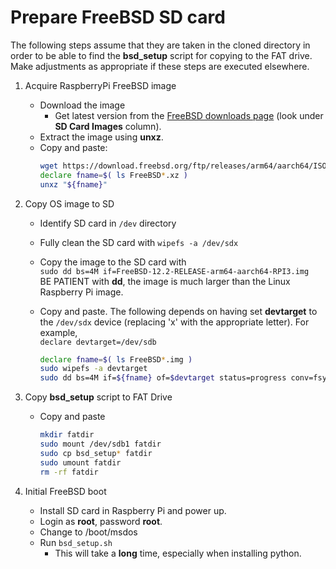 # Prepare FreeBSD SD card

The following steps assume that they are taken in the
cloned directory in order to be able to find the
**bsd_setup** script for copying to the FAT drive.  Make
adjustments as appropriate if these steps are executed
elsewhere.

1. Acquire RaspberryPi FreeBSD image
   - Download the image
     - Get latest version from the [FreeBSD downloads page](https://www.freebsd.org/where/) (look under **SD Card Images** column).
   - Extract the image using **unxz**.
   - Copy and paste:  
     ~~~sh
     wget https://download.freebsd.org/ftp/releases/arm64/aarch64/ISO-IMAGES/12.2/FreeBSD-12.2-RELEASE-arm64-aarch64-RPI3.img.xz
     declare fname=$( ls FreeBSD*.xz )
     unxz "${fname}"
     ~~~

1. Copy OS image to SD
   - Identify SD card in `/dev` directory
   - Fully clean the SD card with `wipefs -a /dev/sdx`
   - Copy the image to the SD card with  
     `sudo dd bs=4M if=FreeBSD-12.2-RELEASE-arm64-aarch64-RPI3.img`  
     BE PATIENT with **dd**, the image is much larger than the
     Linux Raspberry Pi image.
   - Copy and paste.  The following depends on having set **devtarget**
     to the `/dev/sdx` device (replacing 'x' with the appropriate letter).
     For example,  
     `declare devtarget=/dev/sdb` 

     ~~~sh
     declare fname=$( ls FreeBSD*.img )
     sudo wipefs -a devtarget
     sudo dd bs=4M if=${fname} of=$devtarget status=progress conv=fsync
     ~~~

1. Copy **bsd_setup** script to FAT Drive
   - Copy and paste
     ~~~sh
     mkdir fatdir
     sudo mount /dev/sdb1 fatdir
     sudo cp bsd_setup* fatdir
     sudo umount fatdir
     rm -rf fatdir
     ~~~

1. Initial FreeBSD boot
   - Install SD card in Raspberry Pi and power up.
   - Login as **root**, password **root**.
   - Change to /boot/msdos
   - Run `bsd_setup.sh`
     - This will take a **long** time, especially when
       installing python.
   
